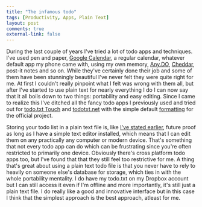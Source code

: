 ```yaml
---
title: "The infamous todo"
tags: [Productivity, Apps, Plain Text]
layout: post
comments: true
external-link: false
---
```


During the last couple of years I've tried a lot of todo apps and techniques. I've used pen and paper, [Google Calendar](http://www.google.com/calendar/ "Google Calendar"), a regular calendar, whatever default app my phone came with, using my own memory, [Any.DO](http://www.any.do/ "Any.DO"), [Cheddar](https://cheddarapp.com/ "Cheddar"), post-it notes and so on. While they've certainly done their job and some of them have been stunningly beautiful I've never felt they were quite right for me. At first I couldn't really pinpoint what I felt was wrong with them all, but after I've started to use plain text for nearly everything I do I can now say that it all boils down to two things: portability and easy editing. Since I came to realize this I've ditched all the fancy todo apps I previously used and tried out for [todo.txt Touch](https://itunes.apple.com/se/app/todo.txt-touch/id491342186?mt=8 "todo.txt Touch") and [todotxt.net](http://benrhughes.com/todotxt.net/ "todotxt.net") with the simple default [formatting](https://github.com/ginatrapani/todo.txt-cli/wiki/The-Todo.txt-Format "The Todo.txt Format") for the official project.

Storing your todo list in a plain text file is, like [I've stated earlier](/blog/2012/10/07/the-one-about-markdown/ "The One About Markdown"), future proof as long as I have a simple text editor installed, which means that I can edit them on any practically any computer or modern device. That's something that not every todo app can do which can be frustrating since you're often restricted to primarily one device. Obviously there's cross platform todo apps too, but I've found that that they still feel too restrictive for me. A thing that's great about using a plain text todo file is that you never have to rely to heavily on someone else's database for storage, which ties in with the whole portability mentality. I do have my todo.txt on my Dropbox account but I can still access it even if I'm offline and more importantly, it's still just a plain text file. I do really like a good and innovative interface but in this case I think that the simplest approach is the best approach, atleast for me.
